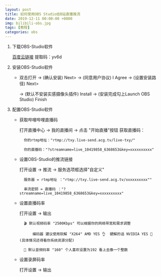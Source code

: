 ```yaml
---
layout: post
title: 如何使用OBS Studio给B站直播推流
date: 2019-12-11 00:00:00 +0800
img: bilibili-obs.jpg
tags: [教程]
categories: obs
---
```


1. 下载OBS-Studio软件
    
    <a href="https://pan.baidu.com/s/1DAcrCoRIRCrCZGnmr3lK1Q" target="_blank">百度云链接</a>   提取码：yv6d


2. 安装OBS-Studio软件

    * 双击打开 → (确认安装) Next> → (同意用户协议) I Agree → (设置安装路径) Next> 

      → (默认不安装实感摄像头插件) Install → (安装完成勾上Launch OBS Studio) Finish 


3. 配置OBS-Studio软件

    * 获取哔哩哔哩直播码

         打开直播中心 → 我的直播间 → 点击 "开始直播"按钮 获取直播码：

            你的rtmp地址："rtmp://txy.live-send.acg.tv/live-txy/"

            你的直播码："?streamname=live_10419858_6368653&key=xxxxxxxxxx"

    * 设置OBS-Studio的推流链接

        打开设置 → 推流 → 服务选项框选择"自定义"

            服务器 = rtmp地址 ："rtmp://txy.live-send.acg.tv/xxxxxxxxxx""

            串流密钥 = 直播码 ："?streamname=live_10419858_6368653&key=xxxxxxxxxx"

    * 设置直播码率

        打开设置 → 输出
            
            🎬 默认视频码率 "2500Kbps" 可以根据你的网络带宽和需求调整 

                编码器 建议使用软解 "X264" AMD YES 👌  硬解的话 NVIDIA YES 🐶 (具体情况还得看你系统资源分配)

            🎤 默认音频码率 "160" 个人喜欢设置为192 看上去像一个整数

    * 设置录屏码率

        打开设置 → 输出
